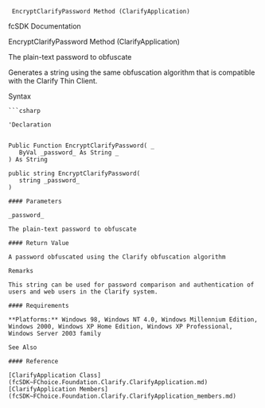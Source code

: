 ﻿     EncryptClarifyPassword Method (ClarifyApplication)                                                   

fcSDK Documentation

EncryptClarifyPassword Method (ClarifyApplication)

The plain-text password to obfuscate

Generates a string using the same obfuscation algorithm that is compatible with the Clarify Thin Client.

Syntax

```vbnet
```csharp

'Declaration
 

Public Function EncryptClarifyPassword( _
   ByVal _password_ As String _
) As String

public string EncryptClarifyPassword( 
   string _password_
)

#### Parameters

_password_

The plain-text password to obfuscate

#### Return Value

A password obfuscated using the Clarify obfuscation algorithm

Remarks

This string can be used for password comparison and authentication of users and web users in the Clarify system.

#### Requirements

**Platforms:** Windows 98, Windows NT 4.0, Windows Millennium Edition, Windows 2000, Windows XP Home Edition, Windows XP Professional, Windows Server 2003 family

See Also

#### Reference

[ClarifyApplication Class](fcSDK~FChoice.Foundation.Clarify.ClarifyApplication.md)  
[ClarifyApplication Members](fcSDK~FChoice.Foundation.Clarify.ClarifyApplication_members.md)